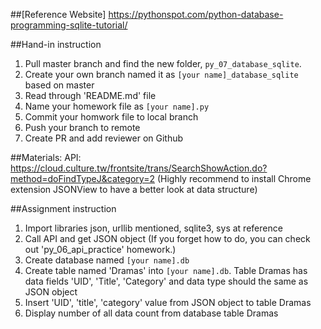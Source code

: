 ##[Reference Website] 
https://pythonspot.com/python-database-programming-sqlite-tutorial/

##Hand-in instruction 
1. Pull master branch and find the new folder, `py_07_database_sqlite`.
2. Create your own branch named it as `[your name]_database_sqlite` based on master
3. Read through 'README.md' file
4. Name your homework file as `[your name].py`
5. Commit your homwork file to local branch
6. Push your branch to remote
7. Create PR and add reviewer on Github

##Materials:
API: https://cloud.culture.tw/frontsite/trans/SearchShowAction.do?method=doFindTypeJ&category=2 (Highly recommend to install Chrome extension JSONView to have a better look at data structure)

##Assignment instruction 
1. Import libraries json, urllib mentioned, sqlite3, sys at reference
2. Call API and get JSON object (If you forget how to do, you can check out 'py_06_api_practice' homework.)
3. Create database named `[your name].db`
4. Create table named 'Dramas' into `[your name].db`. Table Dramas has data fields 'UID', 'Title', 'Category' and data type should the same as JSON object
5. Insert 'UID', 'title', 'category' value from JSON object to table Dramas
6. Display number of all data count from database table Dramas




